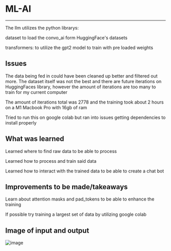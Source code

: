 # ML-AI
---
The llm utilizes the python librarys:

  dataset to load the convo_ai form HuggingFace's datasets
  
  transformers: to utilize the gpt2 model to train with pre loaded weights

## Issues

The data being fed in could have been cleaned up better and filtered out more. The dataset itself was not the best and there are future iterations on HuggingFaces library, however the amount of iterations are too many to train for my current computer

The amount of iterations total was 2778 and the training took about 2 hours on a M1 Macbook Pro with 16gb of ram

Tried to run this on google colab but ran into issues getting dependencies to install properly 

## What was learned
Learned where to find raw data to be able to process

Learned how to process and train said data

Learned how to interact with the trained data to be able to create a chat bot

## Improvements to be made/takeaways

Learn about attention masks and pad_tokens to be able to enhance the training

If possible try training a largest set of data by utilizing google colab


## Image of input and output
![image](https://github.com/manan883/ML-AI/assets/55415553/586d9d04-0d05-413b-8ab7-7344167fce2a)
